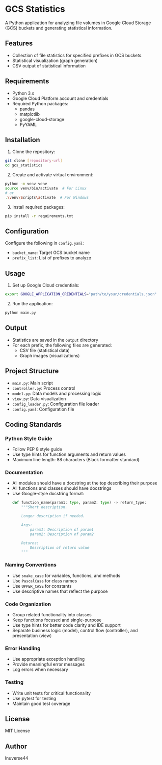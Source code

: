 # GCS Statistics

A Python application for analyzing file volumes in Google Cloud Storage (GCS) buckets and generating statistical information.

## Features

- Collection of file statistics for specified prefixes in GCS buckets
- Statistical visualization (graph generation)
- CSV output of statistical information

## Requirements

- Python 3.x
- Google Cloud Platform account and credentials
- Required Python packages:
  - pandas
  - matplotlib
  - google-cloud-storage
  - PyYAML

## Installation

1. Clone the repository:
```bash
git clone [repository-url]
cd gcs_statistics
```

2. Create and activate virtual environment:
```bash
python -m venv venv
source venv/bin/activate  # For Linux
# or
.\venv\Scripts\activate  # For Windows
```

3. Install required packages:
```bash
pip install -r requirements.txt
```

## Configuration

Configure the following in `config.yaml`:

- `bucket_name`: Target GCS bucket name
- `prefix_list`: List of prefixes to analyze

## Usage

1. Set up Google Cloud credentials:
```bash
export GOOGLE_APPLICATION_CREDENTIALS="path/to/your/credentials.json"
```

2. Run the application:
```bash
python main.py
```

## Output

- Statistics are saved in the `output` directory
- For each prefix, the following files are generated:
  - CSV file (statistical data)
  - Graph images (visualizations)

## Project Structure

- `main.py`: Main script
- `controller.py`: Process control
- `model.py`: Data models and processing logic
- `view.py`: Data visualization
- `config_loader.py`: Configuration file loader
- `config.yaml`: Configuration file

## Coding Standards

### Python Style Guide
- Follow PEP 8 style guide
- Use type hints for function arguments and return values
- Maximum line length: 88 characters (Black formatter standard)

### Documentation
- All modules should have a docstring at the top describing their purpose
- All functions and classes should have docstrings
- Use Google-style docstring format:
  ```python
  def function_name(param1: type, param2: type) -> return_type:
      """Short description.

      Longer description if needed.

      Args:
          param1: Description of param1
          param2: Description of param2

      Returns:
          Description of return value
      """
  ```

### Naming Conventions
- Use `snake_case` for variables, functions, and methods
- Use `PascalCase` for class names
- Use `UPPER_CASE` for constants
- Use descriptive names that reflect the purpose

### Code Organization
- Group related functionality into classes
- Keep functions focused and single-purpose
- Use type hints for better code clarity and IDE support
- Separate business logic (model), control flow (controller), and presentation (view)

### Error Handling
- Use appropriate exception handling
- Provide meaningful error messages
- Log errors when necessary

### Testing
- Write unit tests for critical functionality
- Use pytest for testing
- Maintain good test coverage

## License

MIT License

## Author

Inuverse44